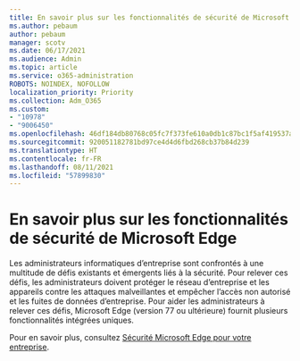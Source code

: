 ```yaml
---
title: En savoir plus sur les fonctionnalités de sécurité de Microsoft Edge
ms.author: pebaum
author: pebaum
manager: scotv
ms.date: 06/17/2021
ms.audience: Admin
ms.topic: article
ms.service: o365-administration
ROBOTS: NOINDEX, NOFOLLOW
localization_priority: Priority
ms.collection: Adm_O365
ms.custom:
- "10978"
- "9006450"
ms.openlocfilehash: 46df184db80768c05fc7f373fe610a0db1c87bc1f5af419537a3534ecea05784
ms.sourcegitcommit: 920051182781bd97ce4d4d6fbd268cb37b84d239
ms.translationtype: HT
ms.contentlocale: fr-FR
ms.lasthandoff: 08/11/2021
ms.locfileid: "57899830"
---
```

# <a name="learn-about-the-security-features-of-microsoft-edge"></a>En savoir plus sur les fonctionnalités de sécurité de Microsoft Edge

Les administrateurs informatiques d’entreprise sont confrontés à une multitude de défis existants et émergents liés à la sécurité. Pour relever ces défis, les administrateurs doivent protéger le réseau d’entreprise et les appareils contre les attaques malveillantes et empêcher l’accès non autorisé et les fuites de données d’entreprise. Pour aider les administrateurs à relever ces défis, Microsoft Edge (version 77 ou ultérieure) fournit plusieurs fonctionnalités intégrées uniques. 

Pour en savoir plus, consultez [Sécurité Microsoft Edge pour votre entreprise](https://docs.microsoft.com/DeployEdge/ms-edge-security-for-business).